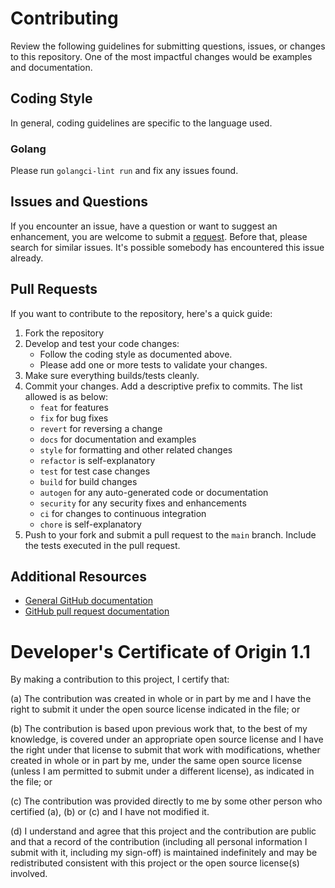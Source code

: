 # Contributing

Review the following guidelines for submitting questions, issues, or changes to this repository. One of the most impactful changes would be examples and documentation.

## Coding Style

In general, coding guidelines are specific to the language used.

### Golang

Please run `golangci-lint run` and fix any issues found.

## Issues and Questions

If you encounter an issue, have a question or want to suggest an enhancement, you are welcome to submit a [request](/issues).
Before that, please search for similar issues. It's possible somebody has encountered this issue already.

## Pull Requests

If you want to contribute to the repository, here's a quick guide:

1. Fork the repository
2. Develop and test your code changes:
    * Follow the coding style as documented above.
    * Please add one or more tests to validate your changes.
3. Make sure everything builds/tests cleanly.
4. Commit your changes. Add a descriptive prefix to commits. The list allowed is as below:
   - `feat` for features
   - `fix` for bug fixes
   - `revert` for reversing a change
   - `docs` for documentation and examples
   - `style` for formatting and other related changes
   - `refactor` is self-explanatory
   - `test` for test case changes
   - `build` for build changes
   - `autogen` for any auto-generated code or documentation
   - `security` for any security fixes and enhancements
   - `ci` for changes to continuous integration
   - `chore` is self-explanatory
5. Push to your fork and submit a pull request to the `main` branch. Include the tests executed in the pull request.

## Additional Resources

* [General GitHub documentation](https://help.github.com/)
* [GitHub pull request documentation](https://help.github.com/send-pull-requests/)


# Developer's Certificate of Origin 1.1

By making a contribution to this project, I certify that:

(a) The contribution was created in whole or in part by me and I
   have the right to submit it under the open source license
   indicated in the file; or

(b) The contribution is based upon previous work that, to the best
   of my knowledge, is covered under an appropriate open source
   license and I have the right under that license to submit that
   work with modifications, whether created in whole or in part
   by me, under the same open source license (unless I am
   permitted to submit under a different license), as indicated
   in the file; or

(c) The contribution was provided directly to me by some other
   person who certified (a), (b) or (c) and I have not modified
   it.

(d) I understand and agree that this project and the contribution
   are public and that a record of the contribution (including all
   personal information I submit with it, including my sign-off) is
   maintained indefinitely and may be redistributed consistent with
   this project or the open source license(s) involved.
